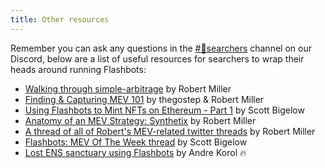 ```yaml
---
title: Other resources
---
```


Remember you can ask any questions in the [#🤖searchers](https://discord.com/invite/7hvTycdNcK) channel on our Discord, below are a list of useful resources for searchers to wrap their heads around running Flashbots:


* [Walking through simple-arbitrage](https://discord.com/channels/755466764501909692/855195699019644958/895642636206084116) by Robert Miller
* [Finding & Capturing MEV 101](https://www.youtube.com/watch?v=70WtsHtFd8Y) by thegostep & Robert Miller
* [Using Flashbots to Mint NFTs on Ethereum - Part 1](https://youtu.be/1ve1YIpDs_I) by Scott Bigelow
* [Anatomy of an MEV Strategy: Synthetix](https://www.bertcmiller.com/2021/09/05/mev-synthetix.html) by Robert Miller
* [A thread of all of Robert's MEV-related twitter threads](https://twitter.com/bertcmiller/status/1402665992422047747?s=20) by Robert Miller
* [Flashbots: MEV Of The Week thread](https://twitter.com/epheph/status/1357089176898969600?s=20) by Scott Bigelow
* [Lost ENS sanctuary using Flashbots](https://twitter.com/andrekorol1/status/1358252320207876104?s=19) by Andre Korol 🔥

